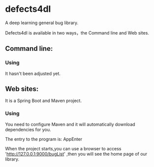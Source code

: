 # defects4dl
A deep learning general bug library.

Defects4dl is available in two ways，the Command line and Web sites.

## Command line:
### Using
It hasn't been adjusted yet.

## Web sites:
It is a Spring Boot and Maven project.


### Using
You need to configure Maven and it will automatically download dependencies for you.

The entry to the program is: AppEnter

When the project starts,you can use a browser to access 'http://127.0.0.1:9000/bugList' ,then you will see the home page of our library.
